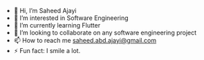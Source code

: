 - 👋 Hi, I’m Saheed Ajayi
- 👀 I’m interested in Software Engineering
- 🌱 I’m currently learning Flutter
- 💞️ I’m looking to collaborate on any software engineering project
- 📫 How to reach me saheed.abd.ajayi@gmail.com
- ⚡ Fun fact: I smile a lot.

<!---
ajayisaheed/ajayisaheed is a ✨ special ✨ repository because its `README.md` (this file) appears on your GitHub profile.
You can click the Preview link to take a look at your changes.
--->
